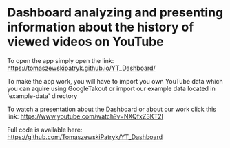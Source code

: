 # Dashboard analyzing and presenting information about the history of viewed videos on YouTube
To open the app simply open the link: https://tomaszewskipatryk.github.io/YT_Dashboard/

To make the app work, you will have to import you own YouTube data which you can aquire using GoogleTakout or import our example data located in 'example-data' directory

To watch a presentation about the Dashboard or about our work click this link: https://www.youtube.com/watch?v=NXQfxZ3KT2I

Full code is available here: https://github.com/TomaszewskiPatryk/YT_Dashboard
